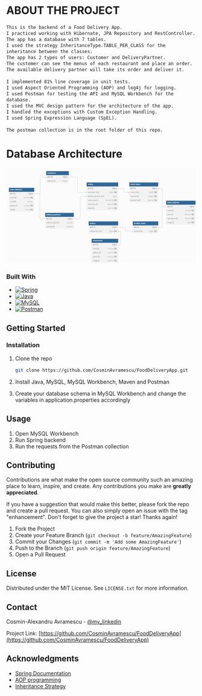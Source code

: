 <!-- ABOUT THE PROJECT -->
# ABOUT THE PROJECT

	This is the backend of a Food Delivery App.
    I practiced working with Hibernate, JPA Repository and RestController.
    The app has a database with 7 tables.
    I used the strategy InheritanceType.TABLE_PER_CLASS for the inheritance between the classes.
    The app has 2 types of users: Customer and DeliveryPartner.
    The customer can see the menus of each restaurant and place an order. 
    The available delivery partner will take its order and deliver it.
    
    I implemented 81% line coverage in unit tests. 
    I used Aspect Oriented Programming (AOP) and log4j for logging.
    I used Postman for testing the API and MySQL Workbench for the database.
    I used the MVC design pattern for the architecture of the app.
    I handled the exceptions with Custom Exception Handling.
    I used Spring Expression Language (SpEL).

    The postman collection is in the root folder of this repo.

<!-- Database Architecture -->
# Database Architecture
![alt text](assets/db_diagram.png)

### Built With
* [![Spring][Spring]][Spring-url]
* [![Java][Java]][Java-url]
* [![MySQL][MySQL]][MySQL-url]
* [![Postman][Postman]][Postman-url]

<!-- GETTING STARTED -->
## Getting Started

### Installation

1. Clone the repo
   ```sh
   git clone https://github.com/CosminAvramescu/FoodDeliveryApp.git
   ```

2. Install Java, MySQL, MySQL Workbench, Maven and Postman

3. Create your database schema in MySQL Workbench and change the variables in application.properties accordingly

<!-- USAGE EXAMPLES -->
## Usage

1. Open MySQL Workbench
2. Run Spring backend
3. Run the requests from the Postman collection

<!-- CONTRIBUTING -->
## Contributing

Contributions are what make the open source community such an amazing place to learn, inspire, and create. Any contributions you make are **greatly appreciated**.

If you have a suggestion that would make this better, please fork the repo and create a pull request. You can also simply open an issue with the tag "enhancement".
Don't forget to give the project a star! Thanks again!

1. Fork the Project
2. Create your Feature Branch (`git checkout -b feature/AmazingFeature`)
3. Commit your Changes (`git commit -m 'Add some AmazingFeature'`)
4. Push to the Branch (`git push origin feature/AmazingFeature`)
5. Open a Pull Request


<!-- LICENSE -->
## License

Distributed under the MIT License. See `LICENSE.txt` for more information.



<!-- CONTACT -->
## Contact

Cosmin-Alexandru Avramescu - [@my_linkedin](https://www.linkedin.com/in/cosmin-avramescu/)

Project Link: [https://github.com/CosminAvramescu/FoodDeliveryApp](https://github.com/CosminAvramescu/FoodDeliveryApp)


<!-- ACKNOWLEDGMENTS -->
## Acknowledgments
* [Spring Documentation](https://docs.spring.io/spring-boot/)
* [AOP programming](https://www.baeldung.com/spring-aspect-oriented-programming-logging)
* [Inheritance Strategy](https://thorben-janssen.com/complete-guide-inheritance-strategies-jpa-hibernate/)


<!-- MARKDOWN LINKS & IMAGES -->
<!-- https://www.markdownguide.org/basic-syntax/#reference-style-links -->
[license-shield]: https://img.shields.io/github/license/othneildrew/Best-README-Template.svg?style=for-the-badge
[license-url]: https://github.com/othneildrew/Best-README-Template/blob/master/LICENSE.txt
[linkedin-shield]: https://img.shields.io/badge/-LinkedIn-black.svg?style=for-the-badge&logo=linkedin&colorB=555
[linkedin-url]: https://linkedin.com/in/othneildrew
[product-screenshot]: images/screenshot.png
[Spring]: https://img.shields.io/badge/spring-%236DB33F.svg?style=for-the-badge&logo=spring&logoColor=white
[Spring-url]: https://docs.spring.io/spring-boot/docs/current/reference/htmlsingle/
[Java]: https://img.shields.io/badge/java-%23ED8B00.svg?style=for-the-badge&logo=openjdk&logoColor=white
[Java-url]: https://docs.oracle.com/en/java/
[MySQL]: https://img.shields.io/badge/MySQL-4479A1?style=for-the-badge&logo=mysql&logoColor=white
[MySQL-url]: https://www.mysql.com/
[Postman]: https://img.shields.io/badge/Postman-FF6C37?style=for-the-badge&logo=Postman&logoColor=white
[Postman-url]: https://www.postman.com/